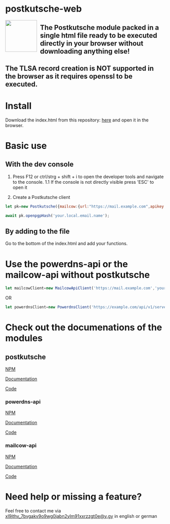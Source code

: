 # postkutsche-web
<img draggable="none" src="https://git.y.gy/firstdorsal/postkutsche-web/-/raw/master/logo.jpg" style="float:left; margin-right:10px;" height="100"> 

## The Postkutsche module packed in a single html file ready to be executed directly in your browser without downloading anything else!

## The TLSA record creation is **NOT** supported in the browser as it requires openssl to be executed.

# Install
Download the index.html from this repository: [here](https://git.y.gy/firstdorsal/postkutsche-web/-/raw/master/index.html?inline=false) and open it in the browser.

# Basic use
## With the dev console
1. Press F12 or ctrl/strg + shift + i to open the developer tools and navigate to the console.
1.1 If the console is not directly visible press 'ESC' to open it

2. Create a Postkutsche client
```js
let pk=new Postkutsche({mailcow:{url:"https://mail.example.com",apikey:"yourMailcowApiKey"},powerdns:{url:"https://example.com/api/v1/servers/localhost",apikey:"yourPdnsApiKey"}});

await pk.openpgpHash('your.local.email.name');
```
## By adding to the file
Go to the bottom of the index.html and add your functions.

# Use the powerdns-api or the mailcow-api without postkutsche
```js
let mailcowClient=new MailcowApiClient('https://mail.example.com','yourMailcowApiKey');

```
OR
```js
let powerdnsClient=new PowerdnsClient('https://example.com/api/v1/servers/localhost','yourPdnsApiKey');

```
# Check out the documenations of the modules

## postkutsche
[NPM](https://www.npmjs.com/package/postkutsche)

[Documentation](https://doc.y.gy/postkutsche/)

[Code](https://git.y.gy/firstdorsal/postkutsche)

### powerdns-api
[NPM](https://www.npmjs.com/package/@firstdorsal/powerdns-api)

[Documentation](https://doc.y.gy/powerdns-api/)

[Code](https://git.y.gy/firstdorsal/powerdns-api)

### mailcow-api
[NPM](https://www.npmjs.com/package/mailcow-api)

[Documentation](https://doc.y.gy/mailcow-api/)

[Code](https://git.y.gy/firstdorsal/mailcow-api)

# Need help or missing a feature?
Feel free to contact me via [xl9jthv_7bvgakv9o9wg0jabn2ylm91xxrzzgt0e@y.gy](mailto:xl9jthv_7bvgakv9o9wg0jabn2ylm91xxrzzgt0e@y.gy) in english or german
